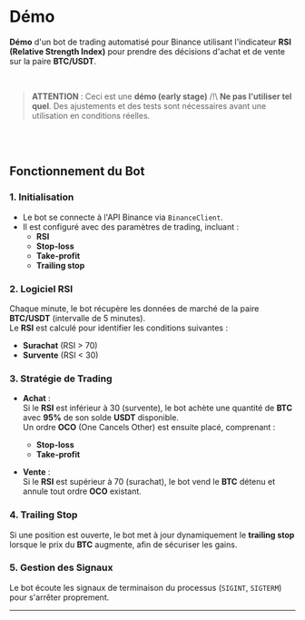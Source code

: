# Démo

**Démo** d'un bot de trading automatisé pour Binance utilisant l'indicateur **RSI (Relative Strength Index)** pour prendre des décisions d'achat et de vente sur la paire **BTC/USDT**.

<br>

> **ATTENTION** : Ceci est une **démo (early stage)** /!\ **Ne pas l'utiliser tel quel**. Des ajustements et des tests sont nécessaires avant une utilisation en conditions réelles.

 <br><br>

## Fonctionnement du Bot

### 1. **Initialisation**

- Le bot se connecte à l'API Binance via `BinanceClient`.
- Il est configuré avec des paramètres de trading, incluant :
  - **RSI**
  - **Stop-loss**
  - **Take-profit**
  - **Trailing stop**

### 2. **Logiciel RSI**

Chaque minute, le bot récupère les données de marché de la paire **BTC/USDT** (intervalle de 5 minutes).  
Le **RSI** est calculé pour identifier les conditions suivantes :
  - **Surachat** (RSI > 70)
  - **Survente** (RSI < 30)

### 3. **Stratégie de Trading**

- **Achat** :  
  Si le **RSI** est inférieur à 30 (survente), le bot achète une quantité de **BTC** avec **95%** de son solde **USDT** disponible.  
  Un ordre **OCO** (One Cancels Other) est ensuite placé, comprenant :
  - **Stop-loss**
  - **Take-profit**

- **Vente** :  
  Si le **RSI** est supérieur à 70 (surachat), le bot vend le **BTC** détenu et annule tout ordre **OCO** existant.

### 4. **Trailing Stop**

Si une position est ouverte, le bot met à jour dynamiquement le **trailing stop** lorsque le prix du **BTC** augmente, afin de sécuriser les gains.

### 5. **Gestion des Signaux**

Le bot écoute les signaux de terminaison du processus (`SIGINT`, `SIGTERM`) pour s'arrêter proprement.

---
